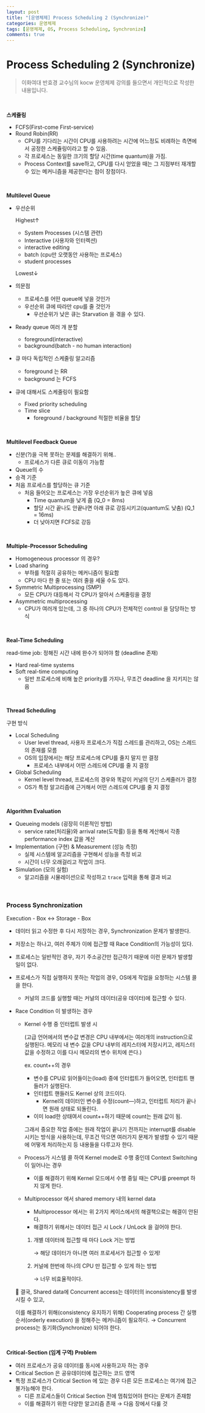 ```yaml
---
layout: post
title: "[운영체제] Process Scheduling 2 (Synchronize)"
categories: 운영체제
tags: [운영체제, OS, Process Scheduling, Synchronize]
comments: true
---
```



# Process Scheduling 2 (Synchronize)

> 이화여대 반효경 교수님의 kocw 운영체제 강의를 들으면서 개인적으로 작성한 내용입니다.

<br>

**스케쥴링**

- FCFS(First-come First-service)
- Round Robin(RR)
    - CPU를 기다리는 시간이 CPU를 사용하려는 시간에 어느정도 비례하는 측면에서 공정한 스케쥴링이라고 할 수 있음.
    - 각 프로세스는 동일한 크기의 할당 시간(time quantum)을 가짐.
    - Process Context를 save하고, CPU를 다시 얻었을 때는 그 지점부터 재개할 수 있는 메커니즘을 제공한다는 점이 장점이다.
    
<br>

**Multilevel Queue**

- 우선순위
    
    Highest↑ 
    
    - System Processes (시스템 관련)
    - Interactive (사용자와 인터렉션)
    - interactive editing
    - batch (cpu만 오랫동안 사용하는 프로세스)
    - student processes
    
    Lowest↓
    
- 의문점
    - 프로세스를 어떤 queue에 넣을 것인가
    - 우선순위 큐에 따라만 cpu를 줄 것인가
        - 우선순위가 낮은 큐는 Starvation 을 겪을 수 있다.
- Ready queue 여러 개 분할
    - foreground(interactive)
    - background(batch - no human interaction)
- 큐 마다 독립적인 스케줄링 알고리즘
    - foreground 는 RR
    - background 는 FCFS
- 큐에 대해서도 스케줄링이 필요함
    - Fixed priority scheduling
    - Time slice
        - foreground / background 적절한 비율을 할당

<br>


**Multilevel Feedback Queue**

- 신분(?)을 극복 못하는 문제를 해결하기 위해..
    - 프로세스가 다른 큐로 이동이 가능함
- Queue의 수
- 승격 기준
- 처음 프로세스를 할당하는 큐 기준
    - 처음 들어오는 프로세스는 가장 우선순위가 높은 큐에 넣음
        - Time quantum을 낮게 줌 (Q_0 = 8ms)
        - 할당 시간 끝나도 안끝나면 아래 큐로 강등시키고(quantum도 낮춤) (Q_1 = 16ms)
        - 더 낮아지면 FCFS로 강등
    
<br>


**Multiple-Processor Scheduling**

- Homogeneous processor 의 경우?
- Load sharing
    - 부하를 적절히 공유하는 메커니즘이 필요함
    - CPU 마다 한 줄 또는 여러 줄을 세울 수도 있다.
- Symmetric Multiprocessing (SMP)
    - 모든 CPU가 대등해서 각 CPU가 알아서 스케줄링을 결정
- Asymmetric multiprocessing
    - CPU가 여러개 있는데, 그 중 하나의 CPU가 전체적인 control 을 담당하는 방식

<br>

**Real-Time Scheduling**

read-time job: 정해진 시간 내에 완수가 되어야 함 (deadline 존재)

- Hard real-time systems
- Soft real-time computing
    - 일반 프로세스에 비해 높은 priority를 가지나, 무조건 deadline 을 지키지는 않음

<br>

**Thread Scheduling**

구현 방식

- Local Scheduling
    - User level thread, 사용자 프로세스가 직접 스레드를 관리하고, OS는 스레드의 존재를 모름
    - OS의 입장에서는 해당 프로세스에 CPU를 줄지 말지 만 결정
        - 프로세스 내부에서 어떤 스레드에 CPU를 줄 지 결정
- Global Scheduling
    - Kernel level thread, 프로세스의 경우와 똑같이 커널의 단기 스케줄러가 결정
    - OS가 특정 알고리즘에 근거해서 어떤 스레드에 CPU를 줄 지 결정

<br>

**Algorithm Evaluation**

- Queueing models (굉장히 이론적인 방법)
    - service rate(처리율)와 arrival rate(도착률) 등을 통해 계산해서 각종 performance index 값을 계산
- Implementation (구현) & Measurement (성능 측정)
    - 실제 시스템에 알고리즘을 구현해서 성능을 측정 비교
    - 시간이 너무 오래걸리고 작업이 크다.
- Simulation (모의 실험)
    - 알고리즘을 시뮬레이션으로 작성하고 `trace` 입력을 통해 결과 비교

<br>

### Process Synchronization

Execution - Box ↔ Storage - Box

- 데이터 읽고 수정한 후 다시 저장하는 경우, Synchronization 문제가 발생한다.
- 저장소는 하나고, 여러 주체가 이에 접근할 때 Race Condition의 가능성이 있다.
- 프로세스는 일반적인 경우, 자기 주소공간만 접근하기 때문에 이런 문제가 발생할 일이 없다.
- 프로세스가 직접 실행하지 못하는 작업의 경우, OS에게 작업을 요청하는 시스템 콜을 한다.
    - 커널의 코드를 실행할 때는 커널의 데이터(공유 데이터)에 접근할 수 있다.
- Race Condition 이 발생하는 경우
    - Kernel 수행 중 인터럽트 발생 시
        
        (고급 언어에서의 변수값 변경은 CPU 내부에서는 여러개의 instruction으로 실행된다. 메모리 내 변수 값을 CPU 내부의 레지스터에 저장시키고, 레지스터 값을 수정하고 이를 다시 메모리의 변수 위치에 쓴다.)
        
        ex. count++의 경우
        
        - 변수를 CPU로 읽어들이는(load) 중에 인터럽트가 들어오면, 인터럽트 핸들러가 실행된다.
        - 인터럽트 핸들러도 Kernel 상의 코드이다.
            - Kernel의 데이터인 변수를 수정(count—)하고, 인터럽트 처리가 끝나면 원래 상태로 되돌린다.
        - 이미 load한 상태여서 count++하기 때문에 count는 원래 값이 됨.
        
        그래서 중요한 작업 중에는 원래 작업이 끝나기 전까지는 interrupt를 disable 시키는 방식을 사용하는데, 무조건 막으면 여러가지 문제가 발생할 수 있기 때문에 어떻게 처리하는지 등 내용들을 다루고자 한다.
        
    - Process가 시스템 콜 하여 Kernel mode로 수행 중인데 Context Switching 이 일어나는 경우
        - 이를 해결하기 위해 Kernel 모드에서 수행 중일 때는 CPU를 preempt 하지 않게 한다.
    - Multiprocessor 에서 shared memory 내의 kernel data
        - Multiprocessor 에서는 위 2가지 케이스에서의 해결책으로는 해결이 안된다.
        - 해결하기 위해서는 데이터 접근 시 Lock / UnLock 을 걸어야 한다.
        1. 개별 데이터에 접근할 때 마다 Lock 거는 방법
            
            → 해당 데이터가 아니면 여러 프로세서가 접근할 수 있게!
            
        2. 커널에 한번에 하나의 CPU 만 접근할 수 있게 하는 방법
            
            → 너무 비효율적이다.
            
        
    
    <aside>
    🔖 결국, Shared data에  Concurrent access는 데이터의 inconsistency를 발생시킬 수 있고,
    
    이를 해결하기 위해(consistency 유지하기 위해) Cooperating process 간 실행 순서(orderly execution) 을 정해주는 메커니즘이 필요하다.
    → Concurrent process는 동기화(Synchronize) 되어야 한다.
    
    </aside>
    
<br>

**Critical-Section (임계 구역) Problem**

- 여러 프로세스가 공유 데이터를 동시에 사용하고자 하는 경우
- Critical Section 은 공유데이터에 접근하는 코드 영역
- 특정 프로세스가 Critical Section 에 있는 경우 다른 모든 프로세스는 여기에 접근 불가능해야 한다.
    - 디른 프로세스들이 Critical Section 전에 멈춰있어야 한다는 문제가 존재함
    - 이를 해결하기 위한 다양한 알고리즘 존재 → 다음 장에서 다룰 것